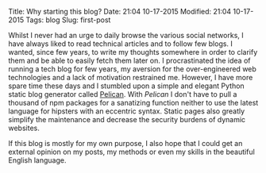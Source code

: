 Title: Why starting this blog?
Date: 21:04 10-17-2015 
Modified: 21:04 10-17-2015
Tags: blog
Slug: first-post

Whilst I never had an urge to daily browse the various social networks, I have always liked to read technical articles and to follow few blogs. I wanted, since few years, to write my thoughts somewhere in order to clarify them and be able to easily fetch them later on. I procrastinated the idea of running a tech blog for few years, my aversion for the over-engineered web technologies and a lack of motivation restrained me. However, I have more spare time these days and I stumbled upon a simple and elegant Python static blog generator called [Pelican](http://blog.getpelican.com/). With *Pelican* I don't have to pull a thousand of npm packages for a sanatizing function neither to use the latest language for hipsters with an eccentric syntax. Static pages also greatly simplify the maintenance and decrease the security burdens of dynamic websites.

If this blog is mostly for my own purpose, I also hope that I could get an external opinion on my posts, my methods or even my skills in the beautiful English language.